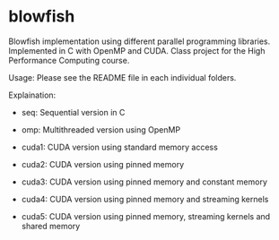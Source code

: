 # blowfish
Blowfish implementation using different parallel programming libraries. Implemented in C with OpenMP and CUDA. Class project for the High Performance Computing course.

Usage: Please see the README file in each individual folders.

Explaination:

- seq: Sequential version in C

- omp: Multithreaded version using OpenMP

- cuda1: CUDA version using standard memory access

- cuda2: CUDA version using pinned memory

- cuda3: CUDA version using pinned memory and constant memory

- cuda4: CUDA version using pinned memory and streaming kernels

- cuda5: CUDA version using pinned memory, streaming kernels and shared memory



